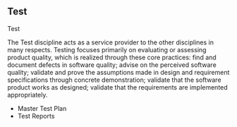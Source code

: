 ## Test	

Test	

The Test discipline acts as a service provider to the other disciplines in many respects. Testing focuses primarily on evaluating or assessing  product quality, which is realized through these core practices: find and document defects in software quality; advise on the perceived software quality; validate and prove the assumptions made in design and requirement specifications through concrete demonstration; validate that the software product works as designed; validate that the requirements are implemented appropriately.	

- Master Test Plan
- Test Reports
